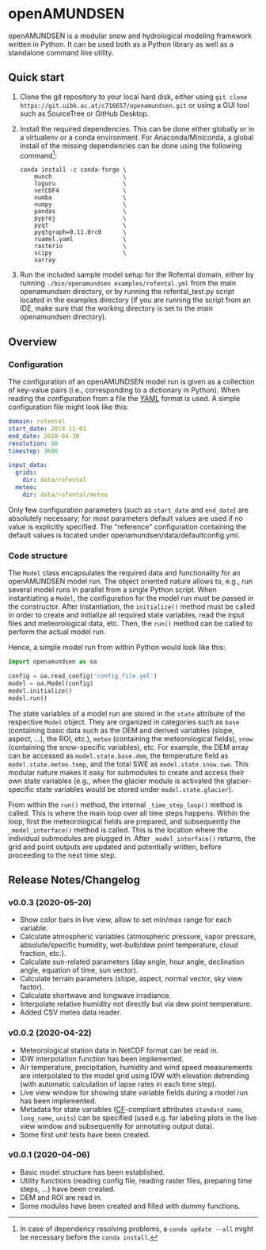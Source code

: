 # openAMUNDSEN

openAMUNDSEN is a modular snow and hydrological modeling framework written in
Python. It can be used both as a Python library as well as a standalone command
line utility.

## Quick start

 1. Clone the git repository to your local hard disk, either using `git clone
    https://git.uibk.ac.at/c716657/openamundsen.git` or using a GUI tool such
    as SourceTree or GitHub Desktop.
 2. Install the required dependencies. This can be done either globally or in a
    virtualenv or a conda environment. For Anaconda/Miniconda, a global install of the
    missing dependencies can be done using the following command[^1]:

        conda install -c conda-forge \
            munch                    \
            loguru                   \
            netCDF4                  \
            numba                    \
            numpy                    \
            pandas                   \
            pyproj                   \
            pyqt                     \
            pyqtgraph=0.11.0rc0      \
            ruamel.yaml              \
            rasterio                 \
            scipy                    \
            xarray
 3. Run the included sample model setup for the Rofental domain, either by
    running `./bin/openamundsen examples/rofental.yml` from the main
    openamundsen directory, or by running the rofental_test.py script located in
    the examples directory (if you are running the script from an IDE, make sure
    that the working directory is set to the main openamundsen directory).

[^1]: In case of dependency resolving problems, a `conda update --all` might be
  necessary before the `conda install`.

## Overview

### Configuration

The configuration of an openAMUNDSEN model run is given as a collection of
key-value pairs (i.e., corresponding to a dictionary in Python). When reading
the configuration from a file the [YAML](https://en.wikipedia.org/wiki/YAML)
format is used. A simple configuration file might look like this:

```yaml
domain: rofental
start_date: 2019-11-01
end_date: 2020-04-30
resolution: 50
timestep: 3600

input_data:
  grids:
    dir: data/rofental
  meteo:
    dir: data/rofental/meteo
```

Only few configuration parameters (such as `start_date` and `end_date`) are
absolutely necessary; for most parameters default values are used if no value
is explicitly specified. The "reference" configuration containing the default
values is located under openamundsen/data/defaultconfig.yml.

### Code structure

The `Model` class encapsulates the required data and functionality for an
openAMUNDSEN model run. The object oriented nature allows to, e.g., run several
model runs in parallel from a single Python script. When instantiating a
`Model`, the configuration for the model run must be passed in the constructor.
After instantiation, the `initialize()` method must be called in order to
create and initialize all required state variables, read the input files and
meteorological data, etc. Then, the `run()` method can be called to perform the
actual model run.

Hence, a simple model run from within Python would look like this:

```python
import openamundsen as oa

config = oa.read_config('config_file.yml')
model = oa.Model(config)
model.initialize()
model.run()
```

The state variables of a model run are stored in the `state` attribute of the
respective `Model` object. They are organized in categories such as `base`
(containing basic data such as the DEM and derived variables (slope, aspect,
…), the ROI, etc.), `meteo` (containing the meteorological fields), `snow`
(containing the snow-specific variables), etc. For example, the DEM array can
be accessed as `model.state.base.dem`, the temperature field as
`model.state.meteo.temp`, and the total SWE as `model.state.snow.swe`. This
modular nature makes it easy for submodules to create and access their own
state variables (e.g., when the glacier module is activated the
glacier-specific state variables would be stored under `model.state.glacier`).

From within the `run()` method, the internal `_time_step_loop()` method is
called. This is where the main loop over all time steps happens. Within the
loop, first the meteorological fields are prepared, and subsequently the
`_model_interface()` method is called. This is the location where the
individual submodules are plugged in. After `_model_interface()` returns, the
grid and point outputs are updated and potentially written, before proceeding
to the next time step.

## Release Notes/Changelog

### v0.0.3 (2020-05-20)

- Show color bars in live view, allow to set min/max range for each variable.
- Calculate atmospheric variables (atmospheric pressure, vapor pressure,
  absolute/specific humidity, wet-bulb/dew point temperature, cloud fraction,
  etc.).
- Calculate sun-related parameters (day angle, hour angle, declination angle,
  equation of time, sun vector).
- Calculate terrain parameters (slope, aspect, normal vector, sky view
  factor).
- Calculate shortwave and longwave irradiance.
- Interpolate relative humidity not directly but via dew point temperature.
- Added CSV meteo data reader.

### v0.0.2 (2020-04-22)

- Meteorological station data in NetCDF format can be read in.
- IDW interpolation function has been implemented.
- Air temperature, precipitation, humidity and wind speed measurements are
  interpolated to the model grid using IDW with elevation detrending (with
  automatic calculation of lapse rates in each time step).
- Live view window for showing state variable fields during a model run has
  been implemented.
- Metadata for state variables ([CF](http://cfconventions.org)-compliant
  attributes `standard_name`, `long_name`, `units`) can be specified (used e.g.
  for labeling plots in the live view window and subsequently for annotating
  output data).
- Some first unit tests have been created.

### v0.0.1 (2020-04-06)

- Basic model structure has been established.
- Utility functions (reading config file, reading raster files, preparing time
  steps, …) have been created.
- DEM and ROI are read in.
- Some modules have been created and filled with dummy functions.
